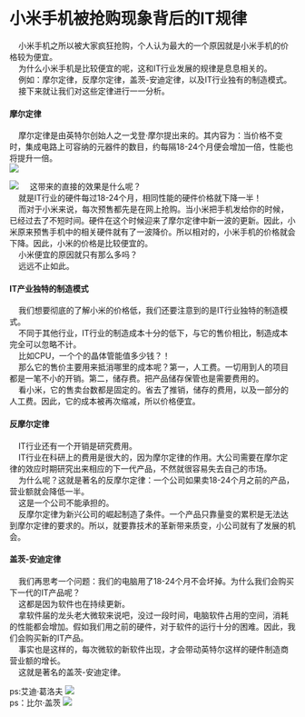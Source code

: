 # 小米手机被抢购现象背后的IT规律
&#160; &#160; 小米手机之所以被大家疯狂抢购，个人认为最大的一个原因就是小米手机的价格较为便宜。  
&#160; &#160; 为什么小米手机是比较便宜的呢，这和IT行业发展的规律是息息相关的。  
&#160; &#160; 例如：摩尔定律，反摩尔定律，盖茨-安迪定律，以及IT行业独有的制造模式。  
&#160; &#160; 接下来就让我们对这些定律进行一一分析。  

#### 摩尔定律  
&#160; &#160; 摩尔定律是由英特尔创始人之一戈登·摩尔提出来的。其内容为：当价格不变时，集成电路上可容纳的元器件的数目，约每隔18-24个月便会增加一倍，性能也将提升一倍。  
![](https://ws1.sinaimg.cn/large/007kRF1Jgy1fwkp86dr2aj30dw096t91.jpg)  


![](https://ws1.sinaimg.cn/large/007kRF1Jgy1fwkp8qfmq4j30dw0jsab2.jpg)
&#160; &#160; 这带来的直接的效果是什么呢？  
&#160; &#160; 就是IT行业的硬件每过18-24个月，相同性能的硬件价格就下降一半！  
&#160; &#160; 而对于小米来说，每次预售都先是在网上抢购。当小米把手机发给你的时候，已经过去了不短时间。硬件在这个时候迎来了摩尔定律中新一波的更新。因此，小米原来预售手机中的相关硬件就有了一波降价。所以相对的，小米手机的价格就会下降。因此，小米的价格是比较便宜的。  
&#160; &#160; 小米便宜的原因就只有那么多吗？  
&#160; &#160; 远远不止如此。  

####   IT产业独特的制造模式
&#160; &#160; 我们想要彻底的了解小米的价格低，我们还要注意到的是IT行业独特的制造模式。  
&#160; &#160; 不同于其他行业，IT行业的制造成本十分的低下，与它的售价相比，制造成本完全可以忽略不计。  
&#160; &#160; 比如CPU，一个个的晶体管能值多少钱？！  
&#160; &#160; 那么它的售价主要用来抵消哪里的成本呢？第一，人工费。一切用到人的项目都是一笔不小的开销。第二，储存费。把产品储存保管也是需要费用的。  
&#160; &#160; 看小米，它的售卖台数都是固定的。省去了推销，储存的费用，以及一部分的人工费。因此，它的成本被再次缩减，所以价格便宜。  

#### 反摩尔定律  
&#160; &#160; IT行业还有一个开销是研究费用。  
&#160; &#160; IT行业在科研上的费用是很大的，因为摩尔定律的作用。大公司需要在摩尔定律的效应时期研究出来相应的下一代产品，不然就很容易失去自己的市场。  
&#160; &#160; 为什么呢？这就是著名的反摩尔定律：一个公司如果卖18-24个月之前的产品，营业额就会降低一半。  
&#160; &#160; 这是一个公司不能承担的。  
&#160; &#160; 反摩尔定律为新兴公司的崛起制造了条件。一个产品只靠量变的累积是无法达到摩尔定律的要求的。所以，就要靠技术的革新带来质变，小公司就有了发展的机会。  

#### 盖茨-安迪定律  
&#160; &#160; 我们再思考一个问题：我们的电脑用了18-24个月不会坏掉。为什么我们会购买下一代的IT产品呢？  
&#160; &#160; 这都是因为软件也在持续更新。  
&#160; &#160; 拿软件届的龙头老大微软来说吧，没过一段时间，电脑软件占用的空间，消耗的性能都会增加。假如我们用之前的硬件，对于软件的运行十分的困难。因此，我们会购买新的IT产品。  
&#160; &#160; 事实也是这样的，每次微软的新软件出现，才会带动英特尔这样的硬件制造商营业额的增长。  
&#160; &#160; 这就是著名的盖茨-安迪定律。  

ps:艾迪·葛洛夫
![](https://ws1.sinaimg.cn/large/007kRF1Jgy1fwkq25afvlj307g09b3yo.jpg)  
ps：比尔·盖茨
![](https://ws1.sinaimg.cn/large/007kRF1Jgy1fwkq2j9hfgj30vv0s1whz.jpg)
